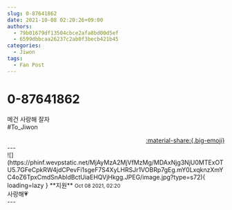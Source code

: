 ```yaml
---
slug: 0-87641862
date: 2021-10-08 02:20:26+09:00
authors:
  - 79b01679df13504cbce2afa8bd00d5ef
  - 6599dbbcaa26237c2ab0f3becb421b45
categories:
  - Jiwon
tags:
  - Fan Post
---
```


# 0-87641862

<div class="post-container" markdown="1">
<div class="content-container md-sidebar__scrollwrap" markdown="1">

메건 사랑해 잘자<br>\#To_Jiwon

</div>
</div>

<div style="text-align: right;" markdown="1">
<a href="https://weverse.io/fromis9/fanpost/0-87641862" style="text-align: right;">:material-share:{.big-emoji}</a>
</div>
---

<div class="comments-container md-sidebar__scrollwrap" markdown="1">
<div class="comment" markdown="1">
<div class='id-container' markdown="1">
![](https://phinf.wevpstatic.net/MjAyMzA2MjVfMzMg/MDAxNjg3NjU0MTExOTU5.7GFeCpkRW4jdCPevFi1sgeF7S4XyLHRSJr1VOBRp7gEg.mY0LxqknzXmYC4oZ6TpxCmdSnAbldBctUiaEHQVjHkgg.JPEG/image.jpg?type=s72){ loading=lazy }
**<span class="artist">지원</span>** <small>Oct 08 2021, 02:20</small><br>
</div>
<div class='comment-body' markdown="1">
사랑해💗 
</div>
</div>
</div>
---
